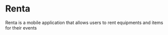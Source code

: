 # Renta
Renta is a mobile application that allows users to rent equipments and items for their events

